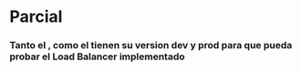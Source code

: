 # Parcial

### Tanto el <catalog-service>, como el <movie-service> tienen su version dev y prod para que pueda probar el Load Balancer implementado
